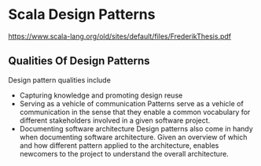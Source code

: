 # Scala Design Patterns

https://www.scala-lang.org/old/sites/default/files/FrederikThesis.pdf

## Qualities Of Design Patterns

Design pattern qualities include
- Capturing knowledge and promoting design reuse
- Serving as a vehicle of communication
Patterns serve as a vehicle of communication in the sense that they enable a
common vocabulary for different stakeholders involved in a given software project.
- Documenting software architecture
Design patterns also come in handy when documenting software architecture. Given
an overview of which and how different pattern applied to the architecture,
enables newcomers to the project to understand the overall architecture.
